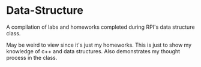 # Data-Structure
A compilation of labs and homeworks completed during RPI's data structure class.

May be weird to view since it's just my homeworks. This is just to show my knowledge of c++ and data structures. Also demonstrates
my thought process in the class.
